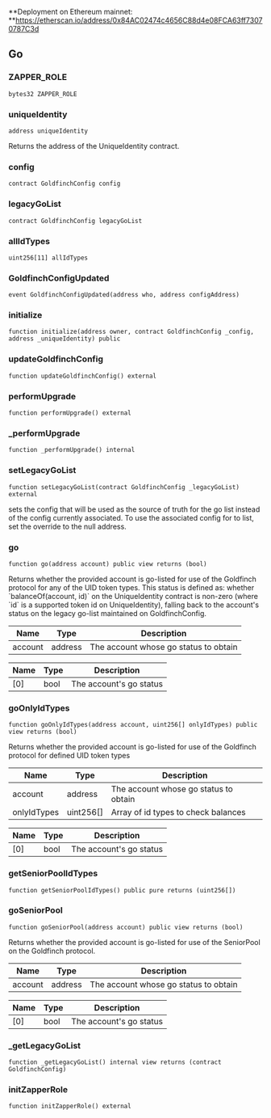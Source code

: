 **Deployment on Ethereum mainnet: **https://etherscan.io/address/0x84AC02474c4656C88d4e08FCA63ff73070787C3d

## Go

### ZAPPER_ROLE

```solidity
bytes32 ZAPPER_ROLE
```

### uniqueIdentity

```solidity
address uniqueIdentity
```

Returns the address of the UniqueIdentity contract.

### config

```solidity
contract GoldfinchConfig config
```

### legacyGoList

```solidity
contract GoldfinchConfig legacyGoList
```

### allIdTypes

```solidity
uint256[11] allIdTypes
```

### GoldfinchConfigUpdated

```solidity
event GoldfinchConfigUpdated(address who, address configAddress)
```

### initialize

```solidity
function initialize(address owner, contract GoldfinchConfig _config, address _uniqueIdentity) public
```

### updateGoldfinchConfig

```solidity
function updateGoldfinchConfig() external
```

### performUpgrade

```solidity
function performUpgrade() external
```

### _performUpgrade

```solidity
function _performUpgrade() internal
```

### setLegacyGoList

```solidity
function setLegacyGoList(contract GoldfinchConfig _legacyGoList) external
```

sets the config that will be used as the source of truth for the go
list instead of the config currently associated. To use the associated config for to list, set the override
to the null address.

### go

```solidity
function go(address account) public view returns (bool)
```

Returns whether the provided account is go-listed for use of the Goldfinch protocol
for any of the UID token types.
This status is defined as: whether &#x60;balanceOf(account, id)&#x60; on the UniqueIdentity
contract is non-zero (where &#x60;id&#x60; is a supported token id on UniqueIdentity), falling back to the
account&#x27;s status on the legacy go-list maintained on GoldfinchConfig.

| Name | Type | Description |
| ---- | ---- | ----------- |
| account | address | The account whose go status to obtain |

| Name | Type | Description |
| ---- | ---- | ----------- |
| [0] | bool | The account&#x27;s go status |

### goOnlyIdTypes

```solidity
function goOnlyIdTypes(address account, uint256[] onlyIdTypes) public view returns (bool)
```

Returns whether the provided account is go-listed for use of the Goldfinch protocol
for defined UID token types

| Name | Type | Description |
| ---- | ---- | ----------- |
| account | address | The account whose go status to obtain |
| onlyIdTypes | uint256[] | Array of id types to check balances |

| Name | Type | Description |
| ---- | ---- | ----------- |
| [0] | bool | The account&#x27;s go status |

### getSeniorPoolIdTypes

```solidity
function getSeniorPoolIdTypes() public pure returns (uint256[])
```

### goSeniorPool

```solidity
function goSeniorPool(address account) public view returns (bool)
```

Returns whether the provided account is go-listed for use of the SeniorPool on the Goldfinch protocol.

| Name | Type | Description |
| ---- | ---- | ----------- |
| account | address | The account whose go status to obtain |

| Name | Type | Description |
| ---- | ---- | ----------- |
| [0] | bool | The account&#x27;s go status |

### _getLegacyGoList

```solidity
function _getLegacyGoList() internal view returns (contract GoldfinchConfig)
```

### initZapperRole

```solidity
function initZapperRole() external
```

